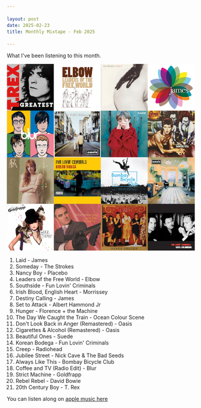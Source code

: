 ```yaml
---

layout: post
date: 2025-02-23
title: Monthly Mixtape - Feb 2025

---
```


What I've been listening to this month.

![Monthly Mixtape 2025-02](/images/mixtapes/2025-02.png)


1. Laid - James
2. Someday - The Strokes
3. Nancy Boy - Placebo
4. Leaders of the Free World - Elbow
5. Southside - Fun Lovin' Criminals
6. Irish Blood, English Heart - Morrissey
7. Destiny Calling - James
8. Set to Attack - Albert Hammond Jr
9. Hunger - Florence + the Machine
10. The Day We Caught the Train - Ocean Colour Scene
11. Don't Look Back in Anger (Remastered) - Oasis
12. Cigarettes & Alcohol (Remastered) - Oasis
13. Beautiful Ones - Suede
14. Korean Bodega - Fun Lovin' Criminals
15. Creep - Radiohead
16. Jubilee Street - Nick Cave & The Bad Seeds
17. Always Like This - Bombay Bicycle Club
18. Coffee and TV (Radio Edit) - Blur
19. Strict Machine - Goldfrapp
20. Rebel Rebel - David Bowie
21. 20th Century Boy - T. Rex



You can listen along on [apple music here](https://music.apple.com/profile/thechelsuk)